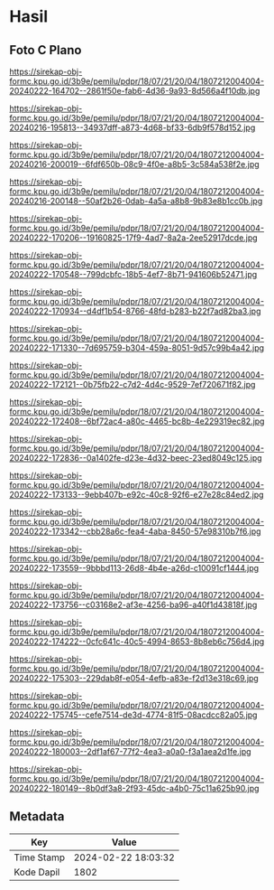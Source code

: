 # Hasil

## Foto C Plano

https://sirekap-obj-formc.kpu.go.id/3b9e/pemilu/pdpr/18/07/21/20/04/1807212004004-20240222-164702--2861f50e-fab6-4d36-9a93-8d566a4f10db.jpg

https://sirekap-obj-formc.kpu.go.id/3b9e/pemilu/pdpr/18/07/21/20/04/1807212004004-20240216-195813--34937dff-a873-4d68-bf33-6db9f578d152.jpg

https://sirekap-obj-formc.kpu.go.id/3b9e/pemilu/pdpr/18/07/21/20/04/1807212004004-20240216-200019--6fdf650b-08c9-4f0e-a8b5-3c584a538f2e.jpg

https://sirekap-obj-formc.kpu.go.id/3b9e/pemilu/pdpr/18/07/21/20/04/1807212004004-20240216-200148--50af2b26-0dab-4a5a-a8b8-9b83e8b1cc0b.jpg

https://sirekap-obj-formc.kpu.go.id/3b9e/pemilu/pdpr/18/07/21/20/04/1807212004004-20240222-170206--19160825-17f9-4ad7-8a2a-2ee52917dcde.jpg

https://sirekap-obj-formc.kpu.go.id/3b9e/pemilu/pdpr/18/07/21/20/04/1807212004004-20240222-170548--799dcbfc-18b5-4ef7-8b71-941606b52471.jpg

https://sirekap-obj-formc.kpu.go.id/3b9e/pemilu/pdpr/18/07/21/20/04/1807212004004-20240222-170934--d4df1b54-8766-48fd-b283-b22f7ad82ba3.jpg

https://sirekap-obj-formc.kpu.go.id/3b9e/pemilu/pdpr/18/07/21/20/04/1807212004004-20240222-171330--7d695759-b304-459a-8051-9d57c99b4a42.jpg

https://sirekap-obj-formc.kpu.go.id/3b9e/pemilu/pdpr/18/07/21/20/04/1807212004004-20240222-172121--0b75fb22-c7d2-4d4c-9529-7ef720671f82.jpg

https://sirekap-obj-formc.kpu.go.id/3b9e/pemilu/pdpr/18/07/21/20/04/1807212004004-20240222-172408--6bf72ac4-a80c-4465-bc8b-4e229319ec82.jpg

https://sirekap-obj-formc.kpu.go.id/3b9e/pemilu/pdpr/18/07/21/20/04/1807212004004-20240222-172836--0a1402fe-d23e-4d32-beec-23ed8049c125.jpg

https://sirekap-obj-formc.kpu.go.id/3b9e/pemilu/pdpr/18/07/21/20/04/1807212004004-20240222-173133--9ebb407b-e92c-40c8-92f6-e27e28c84ed2.jpg

https://sirekap-obj-formc.kpu.go.id/3b9e/pemilu/pdpr/18/07/21/20/04/1807212004004-20240222-173342--cbb28a6c-fea4-4aba-8450-57e98310b7f6.jpg

https://sirekap-obj-formc.kpu.go.id/3b9e/pemilu/pdpr/18/07/21/20/04/1807212004004-20240222-173559--9bbbd113-26d8-4b4e-a26d-c10091cf1444.jpg

https://sirekap-obj-formc.kpu.go.id/3b9e/pemilu/pdpr/18/07/21/20/04/1807212004004-20240222-173756--c03168e2-af3e-4256-ba96-a40f1d43818f.jpg

https://sirekap-obj-formc.kpu.go.id/3b9e/pemilu/pdpr/18/07/21/20/04/1807212004004-20240222-174222--0cfc641c-40c5-4994-8653-8b8eb6c756d4.jpg

https://sirekap-obj-formc.kpu.go.id/3b9e/pemilu/pdpr/18/07/21/20/04/1807212004004-20240222-175303--229dab8f-e054-4efb-a83e-f2d13e318c69.jpg

https://sirekap-obj-formc.kpu.go.id/3b9e/pemilu/pdpr/18/07/21/20/04/1807212004004-20240222-175745--cefe7514-de3d-4774-81f5-08acdcc82a05.jpg

https://sirekap-obj-formc.kpu.go.id/3b9e/pemilu/pdpr/18/07/21/20/04/1807212004004-20240222-180003--2df1af67-77f2-4ea3-a0a0-f3a1aea2d1fe.jpg

https://sirekap-obj-formc.kpu.go.id/3b9e/pemilu/pdpr/18/07/21/20/04/1807212004004-20240222-180149--8b0df3a8-2f93-45dc-a4b0-75c11a625b90.jpg


## Metadata

| Key        | Value               |
| ---------- | ------------------- |
| Time Stamp | 2024-02-22 18:03:32 |
| Kode Dapil | 1802                |



